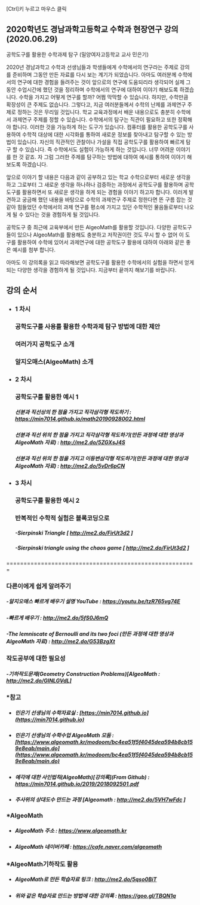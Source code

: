 [Ctrl]키 누르고 마우스 클릭 

## 2020학년도 경남과학고등학교 수학과 현장연구 강의(2020.06.29)

공학도구를 활용한 수학과제 탐구  (밀양여자고등학교 교사 민은기)

2020년 경남과학고 수학과 선생님들과 학생들에게 수학에서의 연구라는 주제로 강의를 준비하며 그동안 만든 자료를 다시 보는 계기가 되었습니다. 아마도 여러분께 수학에서의 연구에 대한 경험을 들려주는 것이 앞으로의 연구에 도움되리라 생각되어 실제 그동안 수업시간에 했던 것을 정리하며 수학에서의 연구에 대하여 이야기 해보도록 하겠습니다.
수학을 가지고 어떻게 연구를 할까? 어쩜 막막할 수 있습니다. 하지만, 수학만큼 확장성이 큰 주제도 없습니다. 그렇다고, 지금 여러분들께서 수학의 난제를 과제연구 주제로 정하는 것은 무리일 것입니다.
학교 교육과정에서 배운 내용으로도 충분히 수학에서 과제연구 주제를 정할 수 있습니다. 수학에서의 탐구는 직관이 필요하고 또한 정확해야 합니다. 이러한 것을 가능하게 하는 도구가 있습니다. 컴퓨터를 활용한 공학도구를 사용하여 수학적 대상에 대한 시각화를 통하여 새로운 정보를 찾아내고 탐구할 수 있는 방법이 있습니다. 자신의 직관적인 관찰이나 가설을 직접 공학도구를 활용하여 빠르게 탐구 할 수 있습니다. 즉 수학에서도 실험이 가능하게 하는 것입니다.
너무 어려운 이야기를 한 것 같죠. 자 그럼 그러한 주제를 탐구하는 방법에 대하여 예시를 통하여 이야기 해보도록 하겠습니다.

앞으로 이야기 할 내용은 다음과 같이 공부하고 있는 학교 수학으로부터 새로운 생각을 하고 그로부터 그 새로운 생각을 하나하나 검증하는 과정에서 공학도구를 활용하며 공학도구를 활용하면서 또 새로운 생각을 하게 되는 경험을 이야기 하고자 합니다. 이러게 발견하고 궁금해 했던 내용을 바탕으로 수학의 과제연구 주제로 정한다면 뜬 구름 잡는 것 같아 힘들었던 수학에서의 과제 연구를 평소에 가지고 있던 수학적인 물음들로부터 나오게 될 수 있다는 것을 경험하게 될 것입니다.

공학도구 중 최근에 교육부에서 만든 AlgeoMath를 활용할 것입니다. 다양한 공학도구들이 있으나 AlgeoMath를 활용해도 충분하고 저작권이란 것도 무시 할 수 없어 이 도구를 활용하여 수학에 있어서 과제연구에 대한 공학도구 활용에 대하여 아래와 같은 좋은 예시를 첨부 합니다.

아마도 이 강의록을 읽고 따라해보면 공학도구를 활용한 수학에서의 실험을 하면서 얻게 되는 다양한 생각을 경험하게 될 것입니다. 지금부터 끝까지 해보기를 바랍니다.

## 강의 순서
- ### 1 차시 
  ### 공학도구를 사용를 활용한 수학과제 탐구 방법에 대한 제안
  ### 여러가지 공학도구 소개
  ### 알지오매스(AlgeoMath) 소개
  
- ### 2 차시 
  
  ### 공학도구를 활용한 예시 1
  ##### 선분과 직선상의 한 점을 가지고 직각삼각형 작도하기 : https://min7014.github.io/math20190928002.html
  ##### 선분과 직선 위의 한 점을 가지고 직각삼각형 작도하기(만든 과정에 대한 영상과 AlgeoMath 자료) : http://me2.do/5ZGXsJ4S
  ##### 선분과 직선 위의 한 점을 가지고 이등변삼각형 작도하기(만든 과정에 대한 영상과 AlgeoMath 자료) : http://me2.do/5vDr6pCN
  
- ### 3 차시

  ### 공학도구를 활용한 예시 2
  ### 반복적인 수학적 실험은 블록코딩으로
  ##### -Sierpinski Triangle  [ http://me2.do/FirUt3d2 ]
  ##### -Sierpinski triangle using the chaos game  [ http://me2.do/FirUt3d2 ]



=======================================================
  ### 다른이에게 쉽게 알려주기
  ##### -알지오매스 빠르게 배우기 설명 YouTube : https://youtu.be/tzR765vg74E
  ##### -빠르게 배우기 : http://me2.do/5fS0J6mQ
  ##### -The lemniscate of Bernoulli and its two foci (만든 과정에 대한 영상과 AlgeoMath 자료) : http://me2.do/G53BzgXt  
  
  ### 작도공부에 대한 필요성
  ##### -기하작도문제(Geometry Construction Problems)[AlgeoMath : http://me2.do/GlNLGVdL]


### *참고
- ##### 민은기 선생님의 수학자료실 : [https://min7014.github.io](https://min7014.github.io)
- ##### 민은기 선생님의 수학수업 AlgeoMath 모둠 : [https://www.algeomath.kr/modoom/bc4ea51f5f4045dea594b8cb159e8eab/main.do](https://www.algeomath.kr/modoom/bc4ea51f5f4045dea594b8cb159e8eab/main.do)
- ##### 예각에 대한 사인법칙(AlgeoMath)[강의록](From Github) : https://min7014.github.io/2019/2018092501.pdf
- ##### 주사위의 상대도수 만드는 과정 [Algeomath : http://me2.do/5VH7wFdc ]

### *AlgeoMath
- ##### AlgeoMath 주소 : https://www.algeomath.kr
- ##### AlgeoMath 네이버카페 : https://cafe.naver.com/algeomath

###  *AlgeoMath기하작도 활용
- ##### AlgeoMath로 만든 학습자료 링크 : http://me2.do/5qso0BiT
- ##### 위와 같은 학습자료 만드는 방법에 대한 강의록 : https://goo.gl/TBQN1q


  
  
